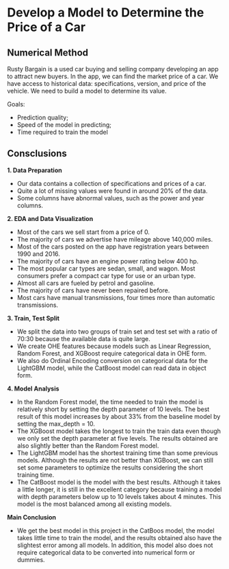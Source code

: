 # Develop a Model to Determine the Price of a Car

## Numerical Method
 
Rusty Bargain is a used car buying and selling company developing an app to attract new buyers. In the app, we can find the market price of a car. We have access to historical data: specifications, version, and price of the vehicle. We need to build a model to determine its value. 

Goals:
- Prediction quality;
- Speed of the model in predicting;
- Time required to train the model

## Consclusions

**1. Data Preparation**
- Our data contains a collection of specifications and prices of a car.
- Quite a lot of missing values were found in around 20% of the data.
- Some columns have abnormal values, such as the power and year columns.

**2. EDA and Data Visualization**
- Most of the cars we sell start from a price of 0.
- The majority of cars we advertise have mileage above 140,000 miles.
- Most of the cars posted on the app have registration years between 1990 and 2016.
- The majority of cars have an engine power rating below 400 hp.
- The most popular car types are sedan, small, and wagon. Most consumers prefer a compact car type for use or an urban type.
- Almost all cars are fueled by petrol and gasoline.
- The majority of cars have never been repaired before.
- Most cars have manual transmissions, four times more than automatic transmissions.


**3. Train, Test Split**
- We split the data into two groups of train set and test set with a ratio of 70:30 because the available data is quite large.
- We create OHE features because models such as Linear Regression, Random Forest, and XGBoost require categorical data in OHE form.
- We also do Ordinal Encoding conversion on categorical data for the LightGBM model, while the CatBoost model can read data in object form.

**4. Model Analysis**
- In the Random Forest model, the time needed to train the model is relatively short by setting the depth parameter of 10 levels. The best result of this model increases by about 33% from the baseline model by setting the max_depth = 10.
- The XGBoost model takes the longest to train the train data even though we only set the depth parameter at five levels. The results obtained are also slightly better than the Random Forest model.
- The LightGBM model has the shortest training time than some previous models. Although the results are not better than XGBoost, we can still set some parameters to optimize the results considering the short training time.
- The CatBoost model is the model with the best results. Although it takes a little longer, it is still in the excellent category because training a model with depth parameters below up to 10 levels takes about 4 minutes. This model is the most balanced among all existing models.


**Main Conclusion**
- We get the best model in this project in the CatBoos model, the model takes little time to train the model, and the results obtained also have the slightest error among all models. In addition, this model also does not require categorical data to be converted into numerical form or dummies.
